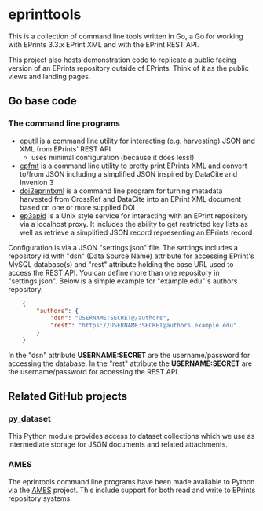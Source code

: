 
# eprinttools

This is a collection of command line tools written in Go,
a Go for working with EPrints 3.3.x EPrint XML and with 
the EPrint REST API.

This project also hosts demonstration code to replicate a public
facing version of an EPrints repository outside of EPrints. Think
of it as the public views and landing pages.

## Go base code

### The command line programs

+ [eputil](docs/eputil.html) is a command line utility for interacting (e.g. harvesting) JSON and XML from EPrints' REST API
    + uses minimal configuration (because it does less!)
+ [epfmt](docs/epfmt.html) is a command line utility to pretty print EPrints XML and convert to/from JSON including a simplified JSON inspired by DataCite and Invenion 3
+ [doi2eprintxml](docs/doi2eprintxml.html) is a command line program for turning metadata harvested from CrossRef and DataCite into an EPrint XML document based on one or more supplied DOI
+ [ep3apid](docs/ep3apid.html) is a Unix style service for interacting with an EPrint repository via a localhost proxy. It includes the ability to get restricted key lists as well as retrieve a simplified JSON record representing an EPrints record

Configuration is via a JSON "settings.json" file. The settings includes
a repository id with "dsn" (Data Source Name) attribute for accessing EPrint's MySQL database(s) and "rest" attribute holding the base URL used to access the REST API. You can define more than one repository in "settings.json". Below is a simple example for "example.edu"'s authors repository.

```json
    {
        "authors": {
            "dsn": "USERNAME:SECRET@/authors",
            "rest": "https://USERNAME:SECRET@authors.example.edu"
        }
    }
```

In the "dsn" attribute __USERNAME:SECRET__ are the username/password for
accessing the database. In the "rest" attribute the __USERNAME:SECRET__
are the username/password for accessing the REST API.

## Related GitHub projects

### py_dataset

This Python module provides access to dataset collections which we
use as intermediate storage for JSON documents and related attachments.

### AMES

The eprintools command line programs have been made available to Python
via the [AMES](https://github.com/caltechlibrary/ames) project. This include support for both read and write to EPrints repository systems.


